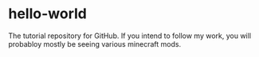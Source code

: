 # hello-world
The tutorial repository for GitHub. If you intend to follow my work, you will probabloy mostly be seeing various minecraft mods.
